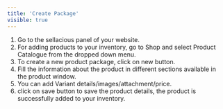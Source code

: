 ```yaml
---
title: 'Create Package'
visible: true
---
```


1. Go to the sellacious panel of your website.
2. For adding products to your inventory, go to Shop and select Product Catalogue from the dropped down menu.
3. To create a new product package, click on new button.
4. Fill the information about the product in different sections available in the product window.
5. You can add Variant details/images/attachment/price.
6. click on save button to save the product details, the product is successfully added to your inventory.